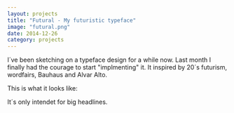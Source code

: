 ```yaml
---
layout: projects
title: "Futural - My futuristic typeface"
image: "futural.png"
date: 2014-12-26
category: projects
---
```


I´ve been sketching on a typeface design for a while now.
Last month I finally had the courage to start "implmenting" it.
It inspired by 20´s futurism, wordfairs, Bauhaus and Alvar Alto.

This is what it looks like:

It´s only intendet for big headlines.
